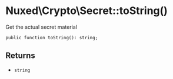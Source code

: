 # Nuxed\\Crypto\\Secret::toString()




Get the actual secret material




``` Hack
public function toString(): string;
```




## Returns




+ ` string `